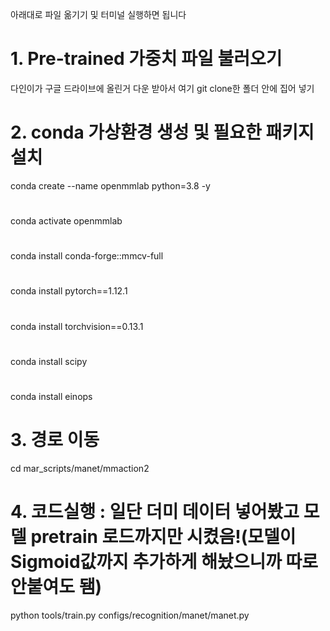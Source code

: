 아래대로 파일 옮기기 및 터미널 실행하면 됩니다

# 1. Pre-trained 가중치 파일 불러오기
다인이가 구글 드라이브에 올린거 다운 받아서 여기 git clone한 폴더 안에 집어 넣기

# 2. conda 가상환경 생성 및 필요한 패키지 설치
conda create --name openmmlab python=3.8 -y
#
conda activate openmmlab
#
conda install conda-forge::mmcv-full
#
conda install pytorch==1.12.1
#
conda install torchvision==0.13.1
#
conda install scipy
#
conda install einops

# 3. 경로 이동
cd mar_scripts/manet/mmaction2

# 4. 코드실행 : 일단 더미 데이터 넣어봤고 모델 pretrain 로드까지만 시켰음!(모델이 Sigmoid값까지 추가하게 해놨으니까 따로 안붙여도 됌)
python tools/train.py configs/recognition/manet/manet.py
